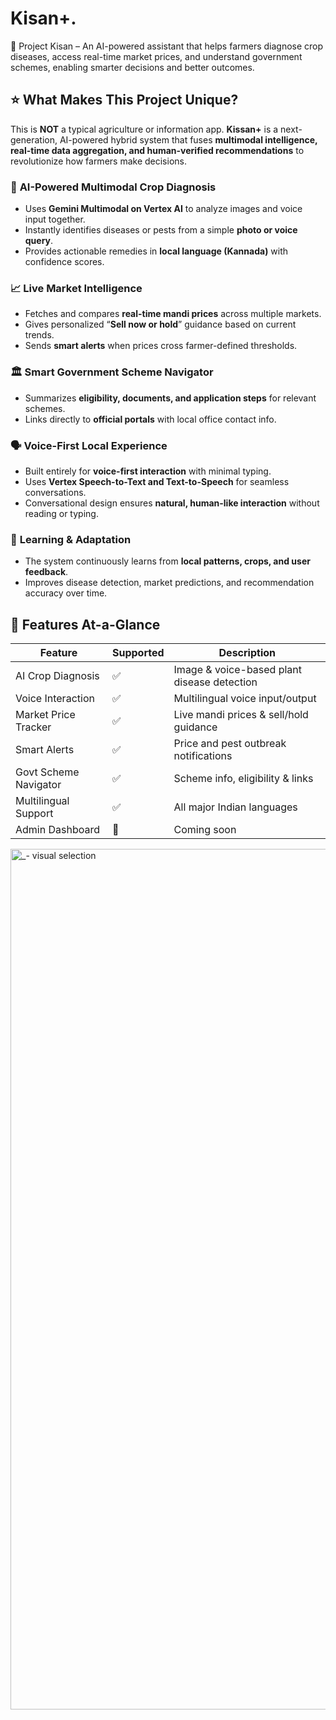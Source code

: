 # Kisan+.
🌱 Project Kisan – An AI-powered assistant that helps farmers diagnose crop diseases, access real-time market prices, and understand government schemes, enabling smarter decisions and better outcomes.

## ⭐️ **What Makes This Project Unique?**

This is **NOT** a typical agriculture or information app.
**Kissan+** is a next-generation, AI-powered hybrid system that fuses **multimodal intelligence, real-time data aggregation, and human-verified recommendations** to revolutionize how farmers make decisions.

### 🌿 **AI-Powered Multimodal Crop Diagnosis**

* Uses **Gemini Multimodal on Vertex AI** to analyze images and voice input together.
* Instantly identifies diseases or pests from a simple **photo or voice query**.
* Provides actionable remedies in **local language (Kannada)** with confidence scores.

### 📈 **Live Market Intelligence**

* Fetches and compares **real-time mandi prices** across multiple markets.
* Gives personalized “**Sell now or hold**” guidance based on current trends.
* Sends **smart alerts** when prices cross farmer-defined thresholds.

### 🏛️ **Smart Government Scheme Navigator**

* Summarizes **eligibility, documents, and application steps** for relevant schemes.
* Links directly to **official portals** with local office contact info.

### 🗣️ **Voice-First Local Experience**

* Built entirely for **voice-first interaction** with minimal typing.
* Uses **Vertex Speech-to-Text and Text-to-Speech** for seamless conversations.
* Conversational design ensures **natural, human-like interaction** without reading or typing.

### 🧠 **Learning & Adaptation**

* The system continuously learns from **local patterns, crops, and user feedback**.
* Improves disease detection, market predictions, and recommendation accuracy over time.

## 🌾 Features At-a-Glance

| Feature | Supported | Description |
|----------|------------|-------------|
| AI Crop Diagnosis | ✅ | Image & voice-based plant disease detection |
| Voice Interaction | ✅ | Multilingual voice input/output |
| Market Price Tracker | ✅ | Live mandi prices & sell/hold guidance |
| Smart Alerts | ✅ | Price and pest outbreak notifications |
| Govt Scheme Navigator | ✅ | Scheme info, eligibility & links |
| Multilingual Support | ✅ | All major Indian languages |
| Admin Dashboard | 🚧 | Coming soon |


<img width="2370" height="1377" alt="_- visual selection" src="https://github.com/user-attachments/assets/f37b1fbc-f738-4995-9fca-781153bdb5de" />


